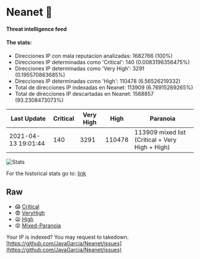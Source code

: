 # Neanet :hocho:
#### Threat intelligence feed
#### The stats:

- Direcciones IP con mala reputacion analizadas: 1682766 (100%)
- Direcciones IP determinadas como 'Critical':  140 (0.0083196356475%)
- Direcciones IP determinadas como 'Very High':  3291 (0.195570863685%)
- Direcciones IP determinadas como 'High':  110478 (6.56526219332)
- Total de direcciones IP indexadas en Neanet:  113909 (6.76915269265%)
- Total de direcciones IP descartadas en Neanet:  1568857 (93.2308473073%)

| Last Update | Critical | Very High | High | Paranoia |
| --- | --- | --- | --- | --- |
| 2021-04-13 19:01:44 | 140 | 3291 | 110478 | 113909 mixed list (Critical + Very High + High)|

![Stats](https://docs.google.com/spreadsheets/d/e/2PACX-1vSnaNMIXVabIpDJjufMlzH7poXnshF3mgd8Is1g9ytUEzVsP5my4Trn8f-xkoLLQ38xpL3HtmUexLo6/pubchart?oid=501124687&format=image)

For the historical stats go to: [link](/stats.csv)
## Raw
- :scream: [Critical](https://raw.githubusercontent.com/JavaGarcia/Neanet/master/blacklists/neanet_critical.txt)
- :fearful: [VeryHigh](https://raw.githubusercontent.com/JavaGarcia/Neanet/master/blacklists/neanet_veryHigh.txtt)
- :frowning: [High](https://raw.githubusercontent.com/JavaGarcia/Neanet/master/blacklists/neanet_high.txt)
- :dizzy_face: [Mixed-Paranoia](https://raw.githubusercontent.com/JavaGarcia/Neanet/master/blacklists/neanet_all.txt)


Your IP is indexed? You may request to takedown. [https://github.com/JavaGarcia/Neanet/issues](https://github.com/JavaGarcia/Neanet/issues)

































































































































































































































































































































































































































































































































































































































































































































































































































































































































































































































































































































































































































































































































































































































































































































































































































































































































































































































































































































































































































































































































































































































































































































































































































































































































































































































































































































































































































































































































































































































































































































































































































































































































































































































































































































































































































































































































































































































































































































































































































































































































































































































































































































































































































































































































































































































































































































































































































































































































































































































































































































































































































































































































































































































































































































































































































































































































































































